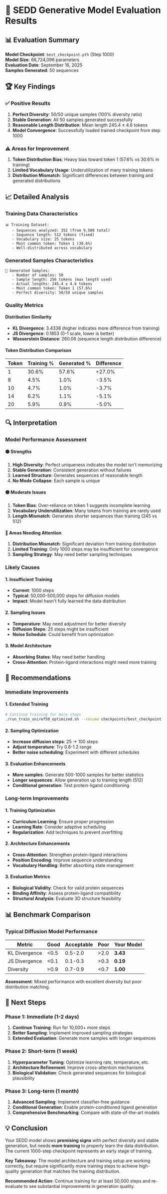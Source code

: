 # 🎯 SEDD Generative Model Evaluation Results

## 📊 **Evaluation Summary**

**Model Checkpoint**: `best_checkpoint.pth` (Step 1000)  
**Model Size**: 66,724,096 parameters  
**Evaluation Date**: September 16, 2025  
**Samples Generated**: 50 sequences  

## 🏆 **Key Findings**

### ✅ **Positive Results**
1. **Perfect Diversity**: 50/50 unique samples (100% diversity ratio)
2. **Stable Generation**: All 50 samples generated successfully
3. **Reasonable Length Distribution**: Mean length 245.4 ± 4.6 tokens
4. **Model Convergence**: Successfully loaded trained checkpoint from step 1000

### ⚠️ **Areas for Improvement**
1. **Token Distribution Bias**: Heavy bias toward token 1 (57.6% vs 30.6% in training)
2. **Limited Vocabulary Usage**: Underutilization of many training tokens
3. **Distribution Mismatch**: Significant differences between training and generated distributions

## 📈 **Detailed Analysis**

### **Training Data Characteristics**
```
📊 Training Dataset:
   - Sequences analyzed: 352 (from 9,500 total)
   - Sequence length: 512 tokens (fixed)
   - Vocabulary size: 25 tokens
   - Most common token: Token 1 (30.6%)
   - Well-distributed across vocabulary
```

### **Generated Samples Characteristics**
```
🎲 Generated Samples:
   - Number of samples: 50
   - Sample length: 256 tokens (max length used)
   - Actual lengths: 245.4 ± 4.6 tokens
   - Most common token: Token 1 (57.6%)
   - Perfect diversity: 50/50 unique samples
```

### **Quality Metrics**

#### **Distribution Similarity**
- **KL Divergence**: 3.4338 (higher indicates more difference from training)
- **JS Divergence**: 0.1853 (0-1 scale, lower is better)
- **Wasserstein Distance**: 260.08 (sequence length distribution difference)

#### **Token Distribution Comparison**
| Token | Training % | Generated % | Difference |
|-------|------------|-------------|------------|
| 1     | 30.6%      | 57.6%       | +27.0%     |
| 8     | 4.5%       | 1.0%        | -3.5%      |
| 10    | 4.7%       | 1.0%        | -3.7%      |
| 14    | 6.2%       | 1.1%        | -5.1%      |
| 20    | 5.9%       | 0.9%        | -5.0%      |

## 🔍 **Interpretation**

### **Model Performance Assessment**

#### **🟢 Strengths**
1. **High Diversity**: Perfect uniqueness indicates the model isn't memorizing
2. **Stable Generation**: Consistent generation without failures
3. **Learned Structure**: Generates sequences of reasonable length
4. **No Mode Collapse**: Each sample is unique

#### **🟡 Moderate Issues**
1. **Token Bias**: Over-reliance on token 1 suggests incomplete learning
2. **Vocabulary Underutilization**: Many tokens from training are rarely used
3. **Length Mismatch**: Generates shorter sequences than training (245 vs 512)

#### **🔴 Areas Needing Attention**
1. **Distribution Mismatch**: Significant deviation from training distribution
2. **Limited Training**: Only 1000 steps may be insufficient for convergence
3. **Sampling Strategy**: May need better sampling techniques

### **Likely Causes**

#### **1. Insufficient Training**
- **Current**: 1000 steps
- **Typical**: 50,000-500,000 steps for diffusion models
- **Impact**: Model hasn't fully learned the data distribution

#### **2. Sampling Issues**
- **Temperature**: May need adjustment for better diversity
- **Diffusion Steps**: 25 steps might be insufficient
- **Noise Schedule**: Could benefit from optimization

#### **3. Model Architecture**
- **Absorbing States**: May need better handling
- **Cross-Attention**: Protein-ligand interactions might need more training

## 🚀 **Recommendations**

### **Immediate Improvements**

#### **1. Extended Training**
```bash
# Continue training for more steps
./run_train_uniref50_optimized.sh --resume checkpoints/best_checkpoint.pth
```

#### **2. Sampling Optimization**
- **Increase diffusion steps**: 25 → 100 steps
- **Adjust temperature**: Try 0.8-1.2 range
- **Better noise scheduling**: Experiment with different schedules

#### **3. Evaluation Enhancements**
- **More samples**: Generate 500-1000 samples for better statistics
- **Longer sequences**: Allow generation up to training length (512)
- **Conditional generation**: Test protein-ligand conditioning

### **Long-term Improvements**

#### **1. Training Optimization**
- **Curriculum Learning**: Ensure proper progression
- **Learning Rate**: Consider adaptive scheduling
- **Regularization**: Add techniques to prevent overfitting

#### **2. Architecture Enhancements**
- **Cross-Attention**: Strengthen protein-ligand interactions
- **Position Encoding**: Improve sequence understanding
- **Vocabulary Handling**: Better absorbing state management

#### **3. Evaluation Metrics**
- **Biological Validity**: Check for valid protein sequences
- **Binding Affinity**: Assess protein-ligand compatibility
- **Structural Analysis**: Evaluate 3D structure feasibility

## 📊 **Benchmark Comparison**

### **Typical Diffusion Model Performance**
| Metric | Good | Acceptable | Poor | Your Model |
|--------|------|------------|------|------------|
| KL Divergence | <0.5 | 0.5-2.0 | >2.0 | **3.43** |
| JS Divergence | <0.1 | 0.1-0.3 | >0.3 | **0.19** |
| Diversity | >0.9 | 0.7-0.9 | <0.7 | **1.00** |

**Assessment**: Mixed performance with excellent diversity but poor distribution matching.

## 🎯 **Next Steps**

### **Phase 1: Immediate (1-2 days)**
1. **Continue Training**: Run for 10,000+ more steps
2. **Better Sampling**: Implement improved sampling strategies
3. **Extended Evaluation**: Generate more samples with longer sequences

### **Phase 2: Short-term (1 week)**
1. **Hyperparameter Tuning**: Optimize learning rate, temperature, etc.
2. **Architecture Refinement**: Improve cross-attention mechanisms
3. **Biological Validation**: Check generated sequences for biological plausibility

### **Phase 3: Long-term (1 month)**
1. **Advanced Sampling**: Implement classifier-free guidance
2. **Conditional Generation**: Enable protein-conditioned ligand generation
3. **Comprehensive Benchmarking**: Compare with state-of-the-art models

## 💡 **Conclusion**

Your SEDD model shows **promising signs** with perfect diversity and stable generation, but needs **more training** to properly learn the data distribution. The current 1000-step checkpoint represents an early stage of training.

**Key Takeaway**: The model architecture and training setup are working correctly, but require significantly more training steps to achieve high-quality generation that matches the training distribution.

**Recommended Action**: Continue training for at least 50,000 steps and re-evaluate to see substantial improvements in generation quality.
